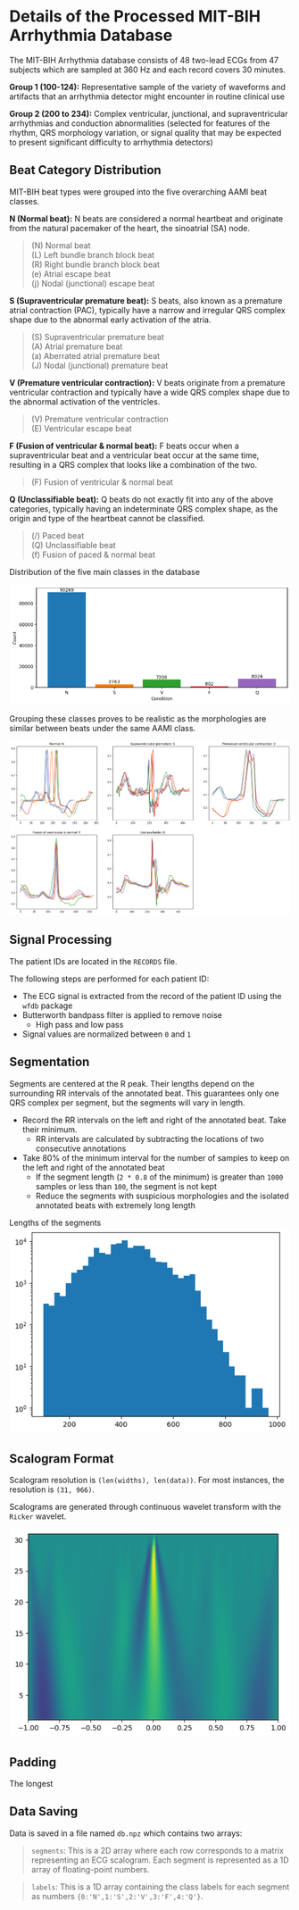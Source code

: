 # Details of the Processed MIT-BIH Arrhythmia Database
The MIT-BIH Arrhythmia database consists of 48 two-lead ECGs from 47 subjects which are sampled at 360 Hz and each record covers 30 minutes.

**Group 1 (100-124):** Representative sample of the variety of waveforms and artifacts that an arrhythmia detector might encounter in routine clinical use

**Group 2 (200 to 234):** Complex ventricular, junctional, and supraventricular arrhythmias and conduction abnormalities (selected for features of the rhythm, QRS morphology variation, or signal quality that may be expected to present significant difficulty to arrhythmia detectors)

## Beat Category Distribution

MIT-BIH beat types were grouped into the five overarching AAMI beat classes.

**N (Normal beat):** N beats are considered a normal heartbeat and originate from the natural pacemaker of the heart, the sinoatrial (SA) node.
> (N) Normal beat  
> (L) Left bundle branch block beat  
> (R) Right bundle branch block beat  
> (e) Atrial escape beat  
> (j) Nodal (junctional) escape beat  

**S (Supraventricular premature beat):** S beats, also known as a premature atrial contraction (PAC), typically have a narrow and irregular QRS complex shape due to the abnormal early activation of the atria.
> (S) Supraventricular premature beat  
> (A) Atrial premature beat  
> (a) Aberrated atrial premature beat  
> (J) Nodal (junctional) premature beat  

**V (Premature ventricular contraction):** V beats originate from a premature ventricular contraction and typically have a wide QRS complex shape due to the abnormal activation of the ventricles.
> (V) Premature ventricular contraction  
> (E) Ventricular escape beat  

**F (Fusion of ventricular & normal beat):** F beats occur when a supraventricular beat and a ventricular beat occur at the same time, resulting in a QRS complex that looks like a combination of the two.
> (F) Fusion of ventricular & normal beat  

**Q (Unclassifiable beat):** Q beats do not exactly fit into any of the above categories, typically having an indeterminate QRS complex shape, as the origin and type of the heartbeat cannot be classified.
> (/) Paced beat  
> (Q) Unclassifiable beat  
> (f) Fusion of paced & normal beat  

Distribution of the five main classes in the database

![beat_types](./Images/classes.png)

Grouping these classes proves to be realistic as the morphologies are similar between beats under the same AAMI class.

![grouped_class](./Images/groupedbeats.png)


## Signal Processing

The patient IDs are located in the `RECORDS` file.

The following steps are performed for each patient ID:
- The ECG signal is extracted from the record of the patient ID using the `wfdb` package
- Butterworth bandpass filter is applied to remove noise
  - High pass and low pass
- Signal values are normalized between `0` and `1`

## Segmentation

Segments are centered at the R peak. Their lengths depend on the surrounding RR intervals of the annotated beat. This guarantees only one QRS complex per segment, but the segments will vary in length.
- Record the RR intervals on the left and right of the annotated beat. Take their minimum.
    - RR intervals are calculated by subtracting the locations of two consecutive annotations
- Take 80% of the minimum interval for the number of samples to keep on the left and right of the annotated beat
    - If the segment length (`2 * 0.8` of the minimum) is greater than `1000` samples or less than `100`, the segment is not kept
    - Reduce the segments with suspicious morphologies and the isolated annotated beats with extremely long length
  
Lengths of the segments
![segments](./Images/segmentslen.png)

## Scalogram Format

Scalogram resolution is `(len(widths), len(data))`. For most instances, the resolution is `(31, 966)`.

Scalograms are generated through continuous wavelet transform with the `Ricker` wavelet.

![scalogram](./Images/ecgscalogram.png)

## Padding
The longest 

## Data Saving

Data is saved in a file named `db.npz` which contains two arrays:  
>`segments`: This is a 2D array where each row corresponds to a matrix representing an ECG scalogram. Each segment is represented as a 1D array of floating-point numbers.    

> `labels`: This is a 1D array containing the class labels for each segment as numbers `{0:'N',1:'S',2:'V',3:'F',4:'Q'}`. 